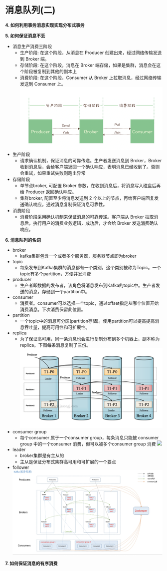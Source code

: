 # 消息队列(二)
**4. 如何利用事务消息实现实现分布式事务**

**5. 如何保证消息不丢**
- 消息生产消费三阶段
    - 生产阶段: 在这个阶段，从消息在 Producer 创建出来，经过网络传输发送到 Broker 端。
    - 存储阶段: 在这个阶段，消息在 Broker 端存储，如果是集群，消息会在这个阶段被复制到其他的副本上
    - 消费阶段: 在这个阶段，Consumer 从 Broker 上拉取消息，经过网络传输发送到 Consumer 上。
![](./images/mq三阶段.webp)
- 生产阶段
    - 请求确认机制，保证消息的可靠传递。生产者发送消息到 Broker，Broker 收到消息后，会给客户端返回一个确认响应，表明消息已经收到了。否则会重试，如果重试失败则跑出异常
- 存储阶段
    - 单节点broker, 可配置 Broker 参数，在收到消息后，将消息写入磁盘后再给 Producer 返回确认响应。
    - 集群broker, 配置至少将消息发送到 2 个以上的节点，再给客户端回复发送确认响应，通过消息复制保证消息可靠性。
- 消费阶段
    - 消费阶段采用确认机制来保证消息的可靠传递。客户端从 Broker 拉取消息后，执行用户的消费业务逻辑，成功后，才会给 Broker 发送消费确认响应。

**6. 消息队列的名词**
- broker
    - kafka集群包含一个或者多个服务器，服务器节点即为broker
- topic
    - 每条发布到Kafka集群的消息都有一个类别，这个类别被称为Topic。一个topic有多个partition，方便并发消费
- producer
    - 生产者即数据的发布者，该角色将消息发布到Kafka的topic中。生产者发送的消息，存储到一个partition中。
- consumer
    - 消费者。consumer可以选择一个topic，通过offset指定从哪个位置开始消费消息。下次消费保留此位置。
- partition
    - 一个topic中的消息可分区(partition存储)。使用partition可以提高提高消息吞吐量，提高可用性和可扩展性。
- replica
    - 为了保证高可用，同一条消息也会进行复制分布到多个机器上，副本称为replica。下图每条消息复制了三份。
    ![](./images/主从.jpg)
- consumer group
    - 每个consumer 属于一个consumer group，每条消息只能被 consumer group 中的一个consumer 消费，但可以被多个consumer group 消费
    ![](./huangjiaxin/images/消费组.jpg)
- leader
    - broker集群是有主从的
    - 主从是保证分布式集群高可用和可扩展的一个要点
- follower
    ![](./images/kafka拓扑结构.jpg)


**7. 如何保证消息的有序消费**